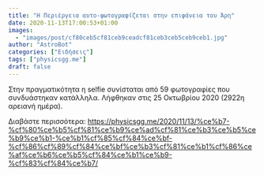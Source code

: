 ```yaml
---
title: "Η Περιέργεια αυτο-φωτογραφίζεται στην επιφάνεια του Άρη"
date: 2020-11-13T17:00:53+01:00
images:
  - "images/post/cf80ceb5cf81ceb9ceadcf81ceb3ceb5ceb9ceb1.jpg"
author: "AstroBot"
categories: ["Ειδήσεις"]
tags: ["physicsgg.me"]
draft: false
---
```


Στην πραγματικότητα η selfie συνίσταται από 59 φωτογραφίες που συνδυάστηκαν κατάλληλα. Λήφθηκαν στις 25 Οκτωβρίου 2020 (2922η αρειανή ημέρα).

Διαβάστε περισσότερα: https://physicsgg.me/2020/11/13/%ce%b7-%cf%80%ce%b5%cf%81%ce%b9%ce%ad%cf%81%ce%b3%ce%b5%ce%b9%ce%b1-%ce%b1%cf%85%cf%84%ce%bf-%cf%86%cf%89%cf%84%ce%bf%ce%b3%cf%81%ce%b1%cf%86%ce%af%ce%b6%ce%b5%cf%84%ce%b1%ce%b9-%cf%83%cf%84%ce%b7/
